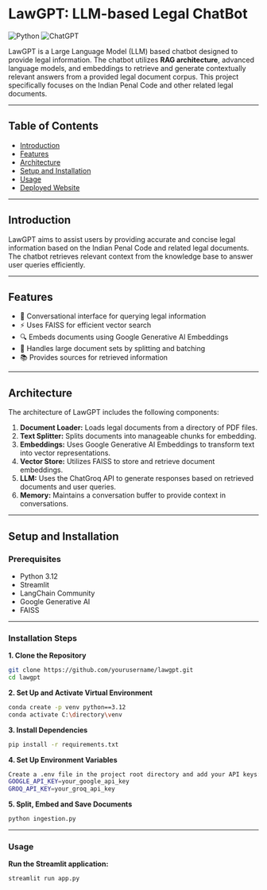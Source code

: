 # LawGPT: LLM-based Legal ChatBot

![Python](https://img.shields.io/badge/Python-3.12-blue)
![ChatGPT](https://img.shields.io/badge/ChatGPT-RAG-green)

LawGPT is a Large Language Model (LLM) based chatbot designed to provide legal information. The chatbot utilizes **RAG architecture**, advanced language models, and embeddings to retrieve and generate contextually relevant answers from a provided legal document corpus. This project specifically focuses on the Indian Penal Code and other related legal documents.

---

## Table of Contents
- [Introduction](#introduction)
- [Features](#features)
- [Architecture](#architecture)
- [Setup and Installation](#setup-and-installation)
- [Usage](#usage)
- [Deployed Website](#deployed-website)

---

## Introduction

LawGPT aims to assist users by providing accurate and concise legal information based on the Indian Penal Code and related legal documents. The chatbot retrieves relevant context from the knowledge base to answer user queries efficiently.

---

## Features

- 💬 Conversational interface for querying legal information  
- ⚡ Uses FAISS for efficient vector search  
- 🔍 Embeds documents using Google Generative AI Embeddings  
- 📄 Handles large document sets by splitting and batching  
- 📚 Provides sources for retrieved information  

---

## Architecture

The architecture of LawGPT includes the following components:

1. **Document Loader:** Loads legal documents from a directory of PDF files.  
2. **Text Splitter:** Splits documents into manageable chunks for embedding.  
3. **Embeddings:** Uses Google Generative AI Embeddings to transform text into vector representations.  
4. **Vector Store:** Utilizes FAISS to store and retrieve document embeddings.  
5. **LLM:** Uses the ChatGroq API to generate responses based on retrieved documents and user queries.  
6. **Memory:** Maintains a conversation buffer to provide context in conversations.  

---

## Setup and Installation

### Prerequisites
- Python 3.12  
- Streamlit  
- LangChain Community  
- Google Generative AI  
- FAISS  

---

### Installation Steps

**1. Clone the Repository**
```bash
git clone https://github.com/yourusername/lawgpt.git
cd lawgpt
```

**2. Set Up and Activate Virtual Environment**
```bash
conda create -p venv python==3.12
conda activate C:\directory\venv
```

**3. Install Dependencies**
```bash
pip install -r requirements.txt
```

**4. Set Up Environment Variables**
```bash
Create a .env file in the project root directory and add your API keys:
GOOGLE_API_KEY=your_google_api_key
GROQ_API_KEY=your_groq_api_key
```
**5. Split, Embed and Save Documents**
```bash
python ingestion.py
```
---
### Usage
**Run the Streamlit application:**
```bash
streamlit run app.py
```
